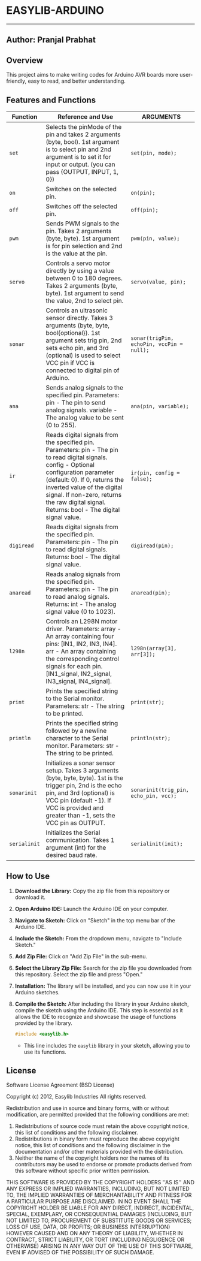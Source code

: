 # EASYLIB-ARDUINO

---
Author: Pranjal Prabhat
---

## Overview
This project aims to make writing codes for Arduino AVR boards more user-friendly, easy to read, and better understanding.

## Features and Functions

| Function | Reference and Use                                                                                              | ARGUMENTS                  |
|----------|------------------------------------------------------------------------------------------------------------------|--------------------------|
| `set`    | Selects the pinMode of the pin and takes 2 arguments (byte, bool). 1st argument is to select pin and 2nd argument is to set it for input or output. (you can pass {OUTPUT, INPUT, 1, 0}) | `set(pin, mode);`        |
| `on`     | Switches on the selected pin.                                                                                   | `on(pin);`               |
| `off`    | Switches off the selected pin.                                                                                  | `off(pin);`              |
| `pwm`    | Sends PWM signals to the pin. Takes 2 arguments (byte, byte). 1st argument is for pin selection and 2nd is the value at the pin. | `pwm(pin, value);`       |
| `servo`  | Controls a servo motor directly by using a value between 0 to 180 degrees. Takes 2 arguments (byte, byte). 1st argument to send the value, 2nd to select pin. | `servo(value, pin);`     |
| `sonar`  | Controls an ultrasonic sensor directly. Takes 3 arguments (byte, byte, bool{optional}). 1st argument sets trig pin, 2nd sets echo pin, and 3rd (optional) is used to select VCC pin if VCC is connected to digital pin of Arduino. | `sonar(trigPin, echoPin, vccPin = null);`           |
| `ana`    | Sends analog signals to the specified pin. Parameters: pin - The pin to send analog signals. variable - The analog value to be sent (0 to 255). | `ana(pin, variable);`    |
| `ir`     | Reads digital signals from the specified pin. Parameters: pin - The pin to read digital signals. config - Optional configuration parameter (default: 0). If 0, returns the inverted value of the digital signal. If non-zero, returns the raw digital signal. Returns: bool - The digital signal value. | `ir(pin, config = false);` |
| `digiread` | Reads digital signals from the specified pin. Parameters: pin - The pin to read digital signals. Returns: bool - The digital signal value. | `digiread(pin);`         |
| `anaread`  | Reads analog signals from the specified pin. Parameters: pin - The pin to read analog signals. Returns: int - The analog signal value (0 to 1023). | `anaread(pin);`          |
| `l298n`   | Controls an L298N motor driver. Parameters: array - An array containing four pins: [IN1, IN2, IN3, IN4]. arr - An array containing the corresponding control signals for each pin. [IN1_signal, IN2_signal, IN3_signal, IN4_signal]. | `l298n(array[3], arr[3]);` |
| `print`    | Prints the specified string to the Serial monitor. Parameters: str - The string to be printed. | `print(str);`                  |
| `println`  | Prints the specified string followed by a newline character to the Serial monitor. Parameters: str - The string to be printed. | `println(str);`                |
| `sonarinit`   | Initializes a sonar sensor setup. Takes 3 arguments (byte, byte, byte). 1st is the trigger pin, 2nd is the echo pin, and 3rd (optional) is VCC pin (default -1). If VCC is provided and greater than -1, sets the VCC pin as OUTPUT. | `sonarinit(trig_pin, echo_pin, vcc);`|
| `serialinit`  | Initializes the Serial communication. Takes 1 argument (int) for the desired baud rate. | `serialinit(init);`|


## How to Use
1. **Download the Library:**
   Copy the zip file from this repository or download it.

2. **Open Arduino IDE:**
   Launch the Arduino IDE on your computer.

3. **Navigate to Sketch:**
   Click on "Sketch" in the top menu bar of the Arduino IDE.

4. **Include the Sketch:**
   From the dropdown menu, navigate to "Include Sketch."

5. **Add Zip File:**
   Click on "Add Zip File" in the sub-menu.

6. **Select the Library Zip File:**
   Search for the zip file you downloaded from this repository.
   Select the zip file and press "Open."

7. **Installation:**
   The library will be installed, and you can now use it in your Arduino sketches.

8. **Compile the Sketch:**
   After including the library in your Arduino sketch, compile the sketch using the Arduino IDE. This step is essential as it allows the IDE to recognize and showcase the usage of functions provided by the library.
   
     ```cpp
     #include <easylib.h>
     ```
   - This line includes the `easylib` library in your sketch, allowing you to use its functions.

## License
Software License Agreement (BSD License)

Copyright (c) 2012, Easylib Industries
All rights reserved.

Redistribution and use in source and binary forms, with or without
modification, are permitted provided that the following conditions are met:
1. Redistributions of source code must retain the above copyright
notice, this list of conditions and the following disclaimer.
2. Redistributions in binary form must reproduce the above copyright
notice, this list of conditions and the following disclaimer in the
documentation and/or other materials provided with the distribution.
3. Neither the name of the copyright holders nor the
names of its contributors may be used to endorse or promote products
derived from this software without specific prior written permission.

THIS SOFTWARE IS PROVIDED BY THE COPYRIGHT HOLDERS ''AS IS'' AND ANY
EXPRESS OR IMPLIED WARRANTIES, INCLUDING, BUT NOT LIMITED TO, THE IMPLIED
WARRANTIES OF MERCHANTABILITY AND FITNESS FOR A PARTICULAR PURPOSE ARE
DISCLAIMED. IN NO EVENT SHALL THE COPYRIGHT HOLDER BE LIABLE FOR ANY
DIRECT, INDIRECT, INCIDENTAL, SPECIAL, EXEMPLARY, OR CONSEQUENTIAL DAMAGES
(INCLUDING, BUT NOT LIMITED TO, PROCUREMENT OF SUBSTITUTE GOODS OR SERVICES;
LOSS OF USE, DATA, OR PROFITS; OR BUSINESS INTERRUPTION) HOWEVER CAUSED AND
ON ANY THEORY OF LIABILITY, WHETHER IN CONTRACT, STRICT LIABILITY, OR TORT
(INCLUDING NEGLIGENCE OR OTHERWISE) ARISING IN ANY WAY OUT OF THE USE OF THIS
SOFTWARE, EVEN IF ADVISED OF THE POSSIBILITY OF SUCH DAMAGE.
